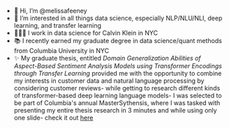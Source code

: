 - 👋 Hi, I’m @melissafeeney
- 👀 I’m interested in all things data science, especially NLP/NLU/NLI, deep learning, and transfer learning
- 👩🏻‍💻 I work in data science for Calvin Klein in NYC
- 📚 I recently earned my graduate degree in data science/quant methods from Columbia University in NYC
- ✨ My graduate thesis, entitled *Domain Generalization Abilities of Aspect-Based Sentiment Analysis Models using Transformer Encodings through Transfer Learning* provided me with the opportunity to combine my interests in customer data and natural language processing by considering customer reviews- while getting to research different kinds of transformer-based deep learning language models- I was selected to be part of Columbia's annual MasterSythensis, where I was tasked with presenting my entire thesis research in 3 minutes and while using only one slide- check it out [here](https://youtu.be/VRW6Y0xQwqE)


<!---
melissafeeney/melissafeeney is a ✨ special ✨ repository because its `README.md` (this file) appears on your GitHub profile.
You can click the Preview link to take a look at your changes.
--->
